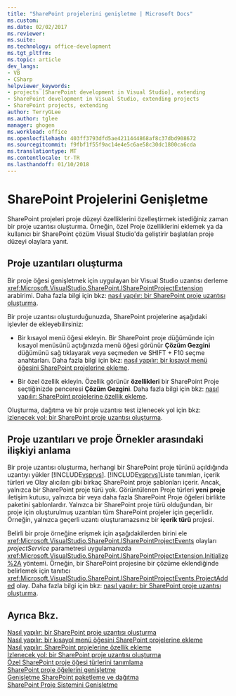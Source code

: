 ```yaml
---
title: "SharePoint projelerini genişletme | Microsoft Docs"
ms.custom: 
ms.date: 02/02/2017
ms.reviewer: 
ms.suite: 
ms.technology: office-development
ms.tgt_pltfrm: 
ms.topic: article
dev_langs:
- VB
- CSharp
helpviewer_keywords:
- projects [SharePoint development in Visual Studio], extending
- SharePoint development in Visual Studio, extending projects
- SharePoint projects, extending
author: TerryGLee
ms.author: tglee
manager: ghogen
ms.workload: office
ms.openlocfilehash: 403ff3793dfd5ae4211444868af8c37dbd908672
ms.sourcegitcommit: f9fbf1f55f9ac14e4e5c6ae58c30dc1800ca6cda
ms.translationtype: MT
ms.contentlocale: tr-TR
ms.lasthandoff: 01/10/2018
---
```

# <a name="extending-sharepoint-projects"></a>SharePoint Projelerini Genişletme
  SharePoint projeleri proje düzeyi özelliklerini özelleştirmek istediğiniz zaman bir proje uzantısı oluşturma. Örneğin, özel Proje özelliklerini eklemek ya da kullanıcı bir SharePoint çözüm Visual Studio'da geliştirir başlatılan proje düzeyi olaylara yanıt.  
  
## <a name="creating-project-extensions"></a>Proje uzantıları oluşturma  
 Bir proje öğesi genişletmek için uygulayan bir Visual Studio uzantısı derleme <xref:Microsoft.VisualStudio.SharePoint.ISharePointProjectExtension> arabirimi. Daha fazla bilgi için bkz: [nasıl yapılır: bir SharePoint proje uzantısı oluşturma](../sharepoint/how-to-create-a-sharepoint-project-extension.md).  
  
 Bir proje uzantısı oluşturduğunuzda, SharePoint projelerine aşağıdaki işlevler de ekleyebilirsiniz:  
  
-   Bir kısayol menü öğesi ekleyin. Bir SharePoint proje düğümünde için kısayol menüsünü açtığınızda menü öğesi görünür **Çözüm Gezgini** düğümünü sağ tıklayarak veya seçmeden ve SHIFT + F10 seçme anahtarları. Daha fazla bilgi için bkz: [nasıl yapılır: bir kısayol menü öğesini SharePoint projelerine ekleme](../sharepoint/how-to-add-a-shortcut-menu-item-to-sharepoint-projects.md).  
  
-   Bir özel özellik ekleyin. Özellik görünür **özellikleri** bir SharePoint Proje seçtiğinizde penceresi **Çözüm Gezgini**. Daha fazla bilgi için bkz: [nasıl yapılır: SharePoint projelerine özellik ekleme](../sharepoint/how-to-add-a-property-to-sharepoint-projects.md).  
  
 Oluşturma, dağıtma ve bir proje uzantısı test izlenecek yol için bkz: [izlenecek yol: bir SharePoint proje uzantısı oluşturma](../sharepoint/walkthrough-creating-a-sharepoint-project-extension.md).  
  
## <a name="understanding-the-relationship-between-project-extensions-and-project-instances"></a>Proje uzantıları ve proje Örnekler arasındaki ilişkiyi anlama  
 Bir proje uzantısı oluşturma, herhangi bir SharePoint proje türünü açıldığında uzantıyı yükler [!INCLUDE[vsprvs](../sharepoint/includes/vsprvs-md.md)]. [!INCLUDE[vsprvs](../sharepoint/includes/vsprvs-md.md)]Liste tanımları, içerik türleri ve Olay alıcıları gibi birkaç SharePoint proje şablonları içerir. Ancak, yalnızca bir SharePoint proje türü yok. Görüntülenen Proje türleri **yeni proje** iletişim kutusu, yalnızca bir veya daha fazla SharePoint Proje öğeleri birlikte paketini şablonlardır. Yalnızca bir SharePoint proje türü olduğundan, bir proje için oluşturulmuş uzantıları tüm SharePoint projeler için geçerlidir. Örneğin, yalnızca geçerli uzantı oluşturamazsınız bir **içerik türü** projesi.  
  
 Belirli bir proje örneğine erişmek için aşağıdakilerden birini ele <xref:Microsoft.VisualStudio.SharePoint.ISharePointProjectEvents> olayları *projectService* parametresi uygulamanızda <xref:Microsoft.VisualStudio.SharePoint.ISharePointProjectExtension.Initialize%2A> yöntemi. Örneğin, bir SharePoint projesine bir çözüme eklendiğinde belirlemek için tanıtıcı <xref:Microsoft.VisualStudio.SharePoint.ISharePointProjectEvents.ProjectAdded> olay. Daha fazla bilgi için bkz: [nasıl yapılır: bir SharePoint proje uzantısı oluşturma](../sharepoint/how-to-create-a-sharepoint-project-extension.md).  
  
## <a name="see-also"></a>Ayrıca Bkz.  
 [Nasıl yapılır: bir SharePoint proje uzantısı oluşturma](../sharepoint/how-to-create-a-sharepoint-project-extension.md)   
 [Nasıl yapılır: bir kısayol menü öğesini SharePoint projelerine ekleme](../sharepoint/how-to-add-a-shortcut-menu-item-to-sharepoint-projects.md)   
 [Nasıl yapılır: SharePoint projelerine özellik ekleme](../sharepoint/how-to-add-a-property-to-sharepoint-projects.md)   
 [İzlenecek yol: bir SharePoint proje uzantısı oluşturma](../sharepoint/walkthrough-creating-a-sharepoint-project-extension.md)   
 [Özel SharePoint proje öğesi türlerini tanımlama](../sharepoint/defining-custom-sharepoint-project-item-types.md)   
 [SharePoint proje öğelerini genişletme](../sharepoint/extending-sharepoint-project-items.md)   
 [Genişletme SharePoint paketleme ve dağıtma](../sharepoint/extending-sharepoint-packaging-and-deployment.md)   
 [SharePoint Proje Sistemini Genişletme](../sharepoint/extending-the-sharepoint-project-system.md)  
  
  